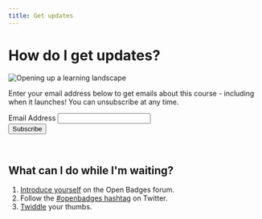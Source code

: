 ```yaml
---
title: Get updates
---
```


# How do I get updates?

<img src="{{ site.baseurl }}/img/visual-thinkery/learning-landscape.png" alt="Opening up a learning landscape">

Enter your email address below to get emails about this course - including when it launches! You can unsubscribe at any time.

<div id="mc_embed_signup">
<form action="//thinkoutloudclub.us11.list-manage.com/subscribe/post?u=1da4339ca4393a90ffd95ba98&amp;id=67e1b34c5a" method="post" id="mc-embedded-subscribe-form" name="mc-embedded-subscribe-form" class="validate" target="_blank" novalidate>
<div id="mc_embed_signup_scroll">
<div class="mc-field-group">
<label for="mce-EMAIL">Email Address </label>
	<input type="email" value="" name="EMAIL" class="required email" id="mce-EMAIL">
</div>
<div id="mce-responses" class="clear">
<div class="response" id="mce-error-response" style="display:none"></div>
<div class="response" id="mce-success-response" style="display:none"></div>
</div>    <!-- real people should not fill this in and expect good things - do not remove this or risk form bot signups-->
<div style="position: absolute; left: -5000px;"><input type="text" name="b_1da4339ca4393a90ffd95ba98_67e1b34c5a" tabindex="-1" value=""></div>
<div><input type="submit" value="Subscribe" name="subscribe" id="mc-embedded-subscribe" class="button"></div>
</div>
</form>
</div>

<br>

## What can I do while I'm waiting?

1. [Introduce yourself](https://groups.google.com/forum/#!forum/openbadges) on the Open Badges forum.
2. Follow the [#openbadges hashtag](https://twitter.com/search?q=%23openbadges&src=typd) on Twitter.
3. [Twiddle](http://giphy.com/gifs/twiddle-twiddling-thumb-98mkyZhTwO2ru) your thumbs.

